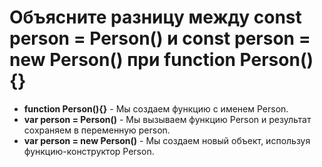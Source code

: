 Объясните разницу между const person = Person() и const person = new Person() при function Person(){}
=====================

* **function Person(){}** - Мы создаем функцию с именем Person.
* **var person = Person()** - Мы вызываем функцию Person и результат сохраняем в переменную person.
* **var person = new Person()** - Мы создаем новый объект, используя функцию-конструктор Person.

